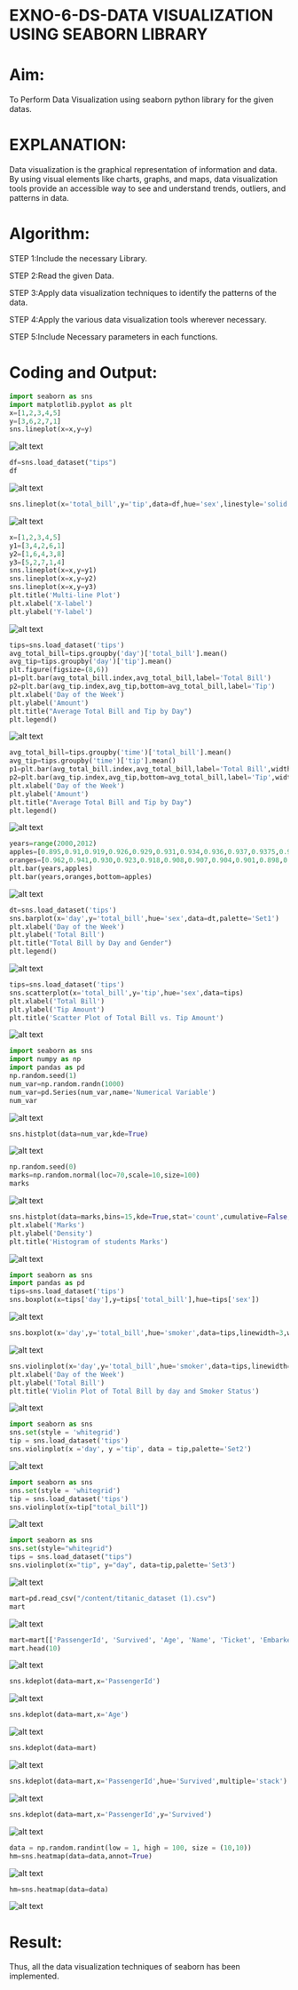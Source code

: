 # EXNO-6-DS-DATA VISUALIZATION USING SEABORN LIBRARY

# Aim:
  To Perform Data Visualization using seaborn python library for the given datas.

# EXPLANATION:
Data visualization is the graphical representation of information and data. By using visual elements like charts, graphs, and maps, data visualization tools provide an accessible way to see and understand trends, outliers, and patterns in data.

# Algorithm:
STEP 1:Include the necessary Library.

STEP 2:Read the given Data.

STEP 3:Apply data visualization techniques to identify the patterns of the data.

STEP 4:Apply the various data visualization tools wherever necessary.

STEP 5:Include Necessary parameters in each functions.

# Coding and Output:
```py
import seaborn as sns
import matplotlib.pyplot as plt
x=[1,2,3,4,5]
y=[3,6,2,7,1]
sns.lineplot(x=x,y=y)
```
![alt text](out1.png)
```py
df=sns.load_dataset("tips")
df
```
![alt text](out2.png)
```py
sns.lineplot(x='total_bill',y='tip',data=df,hue='sex',linestyle='solid',legend='auto')
```
![alt text](out3.png)
```py
x=[1,2,3,4,5]
y1=[3,4,2,6,1]
y2=[1,6,4,3,8]
y3=[5,2,7,1,4]
sns.lineplot(x=x,y=y1)
sns.lineplot(x=x,y=y2)
sns.lineplot(x=x,y=y3)
plt.title('Multi-line Plot')
plt.xlabel('X-label')
plt.ylabel('Y-label')
```
![alt text](out4.png)
```py
tips=sns.load_dataset('tips')
avg_total_bill=tips.groupby('day')['total_bill'].mean()
avg_tip=tips.groupby('day')['tip'].mean()
plt.figure(figsize=(8,6))
p1=plt.bar(avg_total_bill.index,avg_total_bill,label='Total Bill')
p2=plt.bar(avg_tip.index,avg_tip,bottom=avg_total_bill,label='Tip')
plt.xlabel('Day of the Week')
plt.ylabel('Amount')
plt.title("Average Total Bill and Tip by Day")
plt.legend()
```
![alt text](out5.png)
```py
avg_total_bill=tips.groupby('time')['total_bill'].mean()
avg_tip=tips.groupby('time')['tip'].mean()
p1=plt.bar(avg_total_bill.index,avg_total_bill,label='Total Bill',width=0.4)
p2=plt.bar(avg_tip.index,avg_tip,bottom=avg_total_bill,label='Tip',width=0.4)
plt.xlabel('Day of the Week')
plt.ylabel('Amount')
plt.title("Average Total Bill and Tip by Day")
plt.legend()
```
![alt text](out6.png)
```py
years=range(2000,2012)
apples=[0.895,0.91,0.919,0.926,0.929,0.931,0.934,0.936,0.937,0.9375,0.9372,0.939]
oranges=[0.962,0.941,0.930,0.923,0.918,0.908,0.907,0.904,0.901,0.898,0.9,0.896]
plt.bar(years,apples)
plt.bar(years,oranges,bottom=apples)
```
![alt text](out7.png)
```py
dt=sns.load_dataset('tips')
sns.barplot(x='day',y='total_bill',hue='sex',data=dt,palette='Set1')
plt.xlabel('Day of the Week')
plt.ylabel('Total Bill')
plt.title("Total Bill by Day and Gender")
plt.legend()
```
![alt text](out8.png)
```py
tips=sns.load_dataset('tips')
sns.scatterplot(x='total_bill',y='tip',hue='sex',data=tips)
plt.xlabel('Total Bill')
plt.ylabel('Tip Amount')
plt.title('Scatter Plot of Total Bill vs. Tip Amount')
```
![alt text](out9.png)
```py
import seaborn as sns
import numpy as np
import pandas as pd
np.random.seed(1)
num_var=np.random.randn(1000)
num_var=pd.Series(num_var,name='Numerical Variable')
num_var
```
![alt text](out10.png)
```py
sns.histplot(data=num_var,kde=True)
```
![alt text](out11.png)
```py
np.random.seed(0)
marks=np.random.normal(loc=70,scale=10,size=100)
marks
```
![alt text](out12.png)
```py
sns.histplot(data=marks,bins=15,kde=True,stat='count',cumulative=False,multiple='stack',element='bars',palette='Set2',shrink=1.0)
plt.xlabel('Marks')
plt.ylabel('Density')
plt.title('Histogram of students Marks')
```
![alt text](out13.png)
```py
import seaborn as sns
import pandas as pd
tips=sns.load_dataset('tips')
sns.boxplot(x=tips['day'],y=tips['total_bill'],hue=tips['sex'])
```
![alt text](out14.png)
```py
sns.boxplot(x='day',y='total_bill',hue='smoker',data=tips,linewidth=3,width=0.6,boxprops={'facecolor':'darkblue','edgecolor':'lightblue'},whiskerprops={'color':'black','linestyle':'--','linewidth':1.5},capprops={'color':'black','linestyle':'--','linewidth':1.5})
```
![alt text](out15.png)
```py
sns.violinplot(x='day',y='total_bill',hue='smoker',data=tips,linewidth=2,width=0.6)
plt.xlabel('Day of the Week')
plt.ylabel('Total Bill')
plt.title('Violin Plot of Total Bill by day and Smoker Status')
```
![alt text](out16.png)
```py
import seaborn as sns
sns.set(style = 'whitegrid')
tip = sns.load_dataset('tips')
sns.violinplot(x ='day', y ='tip', data = tip,palette='Set2')
```
![alt text](out17.png)
```py
import seaborn as sns
sns.set(style = 'whitegrid')
tip = sns.load_dataset('tips')
sns.violinplot(x=tip["total_bill"])
```
![alt text](out18.png)
```py
import seaborn as sns
sns.set(style="whitegrid")
tips = sns.load_dataset("tips")
sns.violinplot(x="tip", y="day", data=tip,palette='Set3')
```
![alt text](out19.png)
```py
mart=pd.read_csv("/content/titanic_dataset (1).csv")
mart
```
![alt text](out20.png)
```py
mart=mart[['PassengerId', 'Survived', 'Age', 'Name', 'Ticket', 'Embarked']] 
mart.head(10)
```
![alt text](out21.png)
```py
sns.kdeplot(data=mart,x='PassengerId')
```
![alt text](out22.png)
```py
sns.kdeplot(data=mart,x='Age')
```
![alt text](out23.png)
```py
sns.kdeplot(data=mart)
```
![alt text](out24.png)
```py
sns.kdeplot(data=mart,x='PassengerId',hue='Survived',multiple='stack')
```
![alt text](out25.png)
```py
sns.kdeplot(data=mart,x='PassengerId',y='Survived')
```
![alt text](out26.png)
```py
data = np.random.randint(low = 1, high = 100, size = (10,10))
hm=sns.heatmap(data=data,annot=True)
```
![alt text](out27.png)
```py
hm=sns.heatmap(data=data)
```
![alt text](out28.png)
# Result:
Thus, all the data visualization techniques of seaborn has been implemented.

